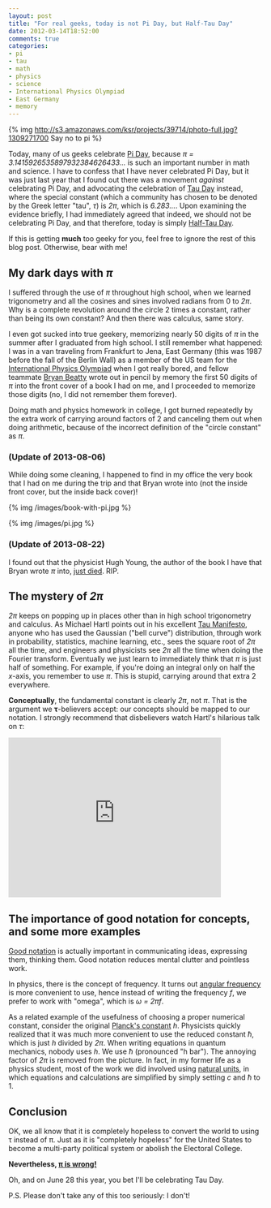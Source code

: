 ```yaml
---
layout: post
title: "For real geeks, today is not Pi Day, but Half-Tau Day"
date: 2012-03-14T18:52:00
comments: true
categories: 
- pi
- tau
- math
- physics
- science
- International Physics Olympiad
- East Germany
- memory
---
```

{% img http://s3.amazonaws.com/ksr/projects/39714/photo-full.jpg?1309271700 Say no to pi %}

Today, many of us geeks celebrate [Pi Day](http://piday.org/), because *π = 3.1415926535897932384626433...* is such an important number in math and science. I have to confess that I have never celebrated Pi Day, but it was just last year that I found out there was a movement *against* celebrating Pi Day, and advocating the celebration of [Tau Day](http://tauday.com/) instead, where the special constant (which a community has chosen to be denoted by the Greek letter "tau", *τ*) is *2π*, which is *6.283...*. Upon examining the evidence briefly, I had immediately agreed that indeed, we should not be celebrating Pi Day, and that therefore, today is simply [Half-Tau Day](http://halftauday.com/).

If this is getting **much** too geeky for you, feel free to ignore the rest of this blog post. Otherwise, bear with me!

<!--more-->

## My dark days with *π*

I suffered through the use of *π* throughout high school, when we learned trigonometry and all the cosines and sines involved radians from 0 to *2π*. Why is a complete revolution around the circle 2 times a constant, rather than being its own constant? And then there was calculus, same story.

I even got sucked into true geekery, memorizing nearly 50 digits of *π* in the summer after I graduated from high school. I still remember what happened: I was in a van traveling from Frankfurt to Jena, East Germany (this was 1987 before the fall of the Berlin Wall) as a member of the US team for the [International Physics Olympiad](http://en.wikipedia.org/wiki/International_Physics_Olympiad) when I got really bored, and fellow teammate [Bryan Beatty](http://www.linkedin.com/pub/bryan-beatty/13/497/581) wrote out in pencil by memory the first 50 digits of *π* into the front cover of a book I had on me, and I proceeded to memorize those digits (no, I did not remember them forever).

Doing math and physics homework in college, I got burned repeatedly by the extra work of carrying around factors of 2 and canceling them out when doing arithmetic, because of the incorrect definition of the "circle constant" as *π*.

### (Update of 2013-08-06)

While doing some cleaning, I happened to find in my office the very book that I had on me during the trip and that Bryan wrote into (not the inside front cover, but the inside back cover)!

{% img /images/book-with-pi.jpg %}

{% img /images/pi.jpg %}

### (Update of 2013-08-22)

I found out that the physicist Hugh Young, the author of the book I have that Bryan wrote *π* into, [just died](http://www.cmu.edu/news/stories/archives/2013/august/aug22_hughyoungobit.html). RIP.

## The mystery of *2π*

*2π* keeps on popping up in places other than in high school trigonometry and calculus. As Michael Hartl points out in his excellent [Tau Manifesto](http://tauday.com/tau-manifesto), anyone who has used the Gaussian ("bell curve") distribution, through work in probability, statistics, machine learning, etc., sees the square root of *2π* all the time, and engineers and physicists see *2π* all the time when doing the Fourier transform. Eventually we just learn to immediately think that *π* is just half of something. For example, if you're doing an integral only on half the *x*-axis, you remember to use *π*. This is stupid, carrying around that extra 2 everywhere.

**Conceptually**, the fundamental constant is clearly *2π*, not *π*. That is the argument we **τ**-believers accept: our concepts should be mapped to our notation. I strongly recommend that disbelievers watch Hartl's hilarious talk on *τ*:

<iframe width="420" height="315" src="http://www.youtube.com/embed/H69YH5TnNXI" frameborder="0" allowfullscreen></iframe>

## The importance of good notation for concepts, and some more examples

[Good notation](http://terrytao.wordpress.com/advice-on-writing-papers/use-good-notation/) is actually important in communicating ideas, expressing them, thinking them. Good notation reduces mental clutter and pointless work.

In physics, there is the concept of frequency. It turns out [angular frequency](http://en.wikipedia.org/wiki/Angular_frequency) is more convenient to use, hence instead of writing the frequency *f*, we prefer to work with "omega", which is *ω = 2πf*.

As a related example of the usefulness of choosing a proper numerical constant, consider the original [Planck's constant](http://en.wikipedia.org/wiki/Planck_constant) *h*. Physicists quickly realized that it was much more convenient to use the reduced constant *ħ*, which is just *h* divided by *2π*. When writing equations in quantum mechanics, nobody uses *h*. We use *ħ* (pronounced "h bar"). The annoying factor of *2π* is removed from the picture. In fact, in my former life as a physics student, most of the work we did involved using [natural units](http://en.wikipedia.org/wiki/Natural_units), in which equations and calculations are simplified by simply setting *c* and *ħ* to 1.

## Conclusion

OK, we all know that it is completely hopeless to convert the world to using τ instead of π. Just as it is "completely hopeless" for the United States to become a multi-party political system or abolish the Electoral College.

**Nevertheless, [π is wrong!](http://www.math.utah.edu/~palais/pi.html)**

Oh, and on June 28 this year, you bet I'll be celebrating Tau Day.

P.S. Please don't take any of this too seriously: I don't!
